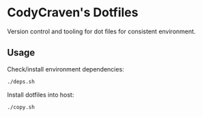 # CodyCraven's Dotfiles

Version control and tooling for dot files for consistent environment.

## Usage

Check/install environment dependencies:

```sh
./deps.sh
```

Install dotfiles into host:

```sh
./copy.sh
```
